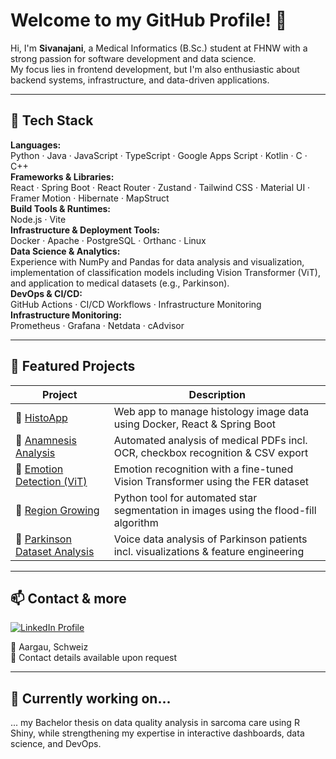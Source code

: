 # Welcome to my GitHub Profile! 👋

Hi, I'm **Sivanajani**, a Medical Informatics (B.Sc.) student at FHNW with a strong passion for software development and data science.  
My focus lies in frontend development, but I'm also enthusiastic about backend systems, infrastructure, and data-driven applications.

---

## 🚀 Tech Stack

**Languages:**   
Python · Java · JavaScript · TypeScript · Google Apps Script · Kotlin · C · C++  
**Frameworks & Libraries:**  
React · Spring Boot · React Router · Zustand · Tailwind CSS · Material UI · Framer Motion · Hibernate · MapStruct       
**Build Tools & Runtimes:**  
Node.js · Vite  
**Infrastructure & Deployment Tools:**   
Docker · Apache · PostgreSQL · Orthanc · Linux  
**Data Science & Analytics:**  
Experience with NumPy and Pandas for data analysis and visualization, implementation of classification models including Vision Transformer (ViT), and application to medical datasets (e.g., Parkinson).  
**DevOps & CI/CD:**  
GitHub Actions · CI/CD Workflows · Infrastructure Monitoring   
**Infrastructure Monitoring:**  
Prometheus · Grafana · Netdata · cAdvisor  

---

## 💼 Featured Projects

| Project | Description |
|--------|-------------|
| 🔬 [HistoApp](https://github.com/Sivanajani/HistoApp) | Web app to manage histology image data using Docker, React & Spring Boot |
| 🧾 [Anamnesis Analysis](https://github.com/Sivanajani/Anamnese-Formular) | Automated analysis of medical PDFs incl. OCR, checkbox recognition & CSV export |
| 🤖 [Emotion Detection (ViT)](https://github.com/Sivanajani/Emotion-Recognition-with-Vision-Transformer) | Emotion recognition with a fine-tuned Vision Transformer using the FER dataset |
| 🌌 [Region Growing](https://github.com/Sivanajani/RegionGrowingLabeln) | Python tool for automated star segmentation in images using the flood-fill algorithm |
| 🧠 [Parkinson Dataset Analysis](https://github.com/Sivanajani/Parkinson-Datensatzanalyse) | Voice data analysis of Parkinson patients incl. visualizations & feature engineering |

---

## 📫 Contact & more
<p>
  <a href="https://www.linkedin.com/in/sivanajani-sivakumar/" target="_blank">
    <img src="https://img.shields.io/badge/LinkedIn-Sivanajani-blue?style=for-the-badge&logo=linkedin" alt="LinkedIn Profile">
  </a>
</p>

📍 Aargau, Schweiz  
📧 Contact details available upon request    

---

## 🌱 Currently working on...
... my Bachelor thesis on data quality analysis in sarcoma care using R Shiny, while strengthening my expertise in interactive dashboards, data science, and DevOps.
